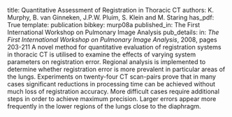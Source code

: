 title: Quantitative Assessment of Registration in Thoracic CT
authors: K. Murphy, B. van Ginneken, J.P.W. Pluim, S. Klein and M. Staring
has_pdf: True
template: publication
bibkey: murp08a
published_in: The First International Workshop on Pulmonary Image Analysis
pub_details: in: <i>The First International Workshop on Pulmonary Image Analysis</i>, 2008, pages 203-211
A novel method for quantitative evaluation of registration systems in thoracic CT is utilised to examine the effects of varying system parameters on registration error. Regional analysis is implemented to determine whether registration error is more prevalent in particular areas of the lungs. Experiments on twenty-four CT scan-pairs prove that in many cases significant reductions in processing time can be achieved without much loss of registration accuracy. More difficult cases require additional steps in order to achieve maximum precision. Larger errors appear more frequently in the lower regions of the lungs close to the diaphragm.

